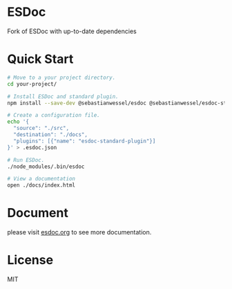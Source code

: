 # ESDoc

Fork of ESDoc with up-to-date dependencies

# Quick Start

```sh
# Move to a your project directory.
cd your-project/

# Install ESDoc and standard plugin.
npm install --save-dev @sebastianwessel/esdoc @sebastianwessel/esdoc-standard-plugin

# Create a configuration file.
echo '{
  "source": "./src",
  "destination": "./docs",
  "plugins": [{"name": "esdoc-standard-plugin"}]
}' > .esdoc.json

# Run ESDoc.
./node_modules/.bin/esdoc

# View a documentation
open ./docs/index.html
```

# Document

please visit [esdoc.org](https://esdoc.org) to see more documentation.

# License

MIT

